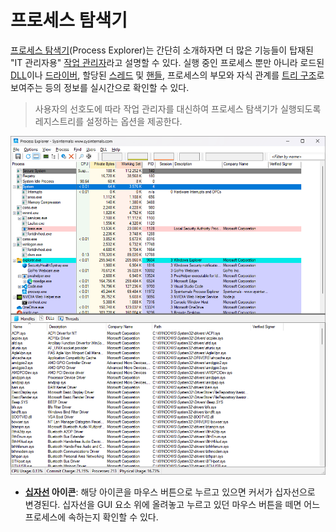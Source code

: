# 프로세스 탐색기
[프로세스 탐색기](https://aka.ms/procexp)(Process Explorer)는 간단히 소개하자면 더 많은 기능들이 탑재된 "IT 관리자용" [작업 관리자](https://ko.wikipedia.org/wiki/작업_관리자_(윈도우))라고 설명할 수 있다. 실행 중인 프로세스 뿐만 아니라 로드된 [DLL](C.md#라이브러리)이나 [드라이버](Driver.md#장치-드라이버), 할당된 [스레드](Process.md#스레드) 및 [핸들](Process.md#핸들), 프로세스의 부모와 자식 관계를 [트리 구조](https://ko.wikipedia.org/wiki/트리_구조)로 보여주는 등의 정보를 실시간으로 확인할 수 있다.

> 사용자의 선호도에 따라 작업 관리자를 대신하여 프로세스 탐색기가 실행되도록 레지스트리를 설정하는 옵션을 제공한다.

![프로세스 탐색기 유틸리티 프로그램](./images/sysinternals_procexp.png)

* **[십자선](https://ko.wikipedia.org/wiki/십자선) 아이콘**: 해당 아이콘을 마우스 버튼으로 누르고 있으면 커서가 십자선으로 변경된다. 십자선을 GUI 요소 위에 올려놓고 누르고 있던 마우스 버튼을 떼면 어느 프로세스에 속하는지 확인할 수 있다.
